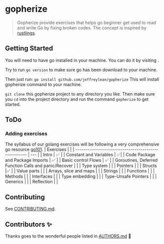 # gopherize

> Gopherize provide exercises that helps go beginner get used to read and write Go by fixing broken codes. The concept is inspired by [rustlings](https://github.com/rust-lang/rustlings).

## Getting Started

You will need to have go installed in your machine. You can do it by visiting [](https://go.dev/doc/install).

Try to run `go version` to make sure go has been download to your machine.

Then just run:
`go install github.com/jeffreylean/gopherize`
This will install gopherize command to your machine.

`git clone` this gopherize project to any directory you like.
Then make sure you `cd` into the project directory and run the command `gopherize` to get started.

## ToDo

### Adding exercises

The syllabus of our golang exercises will be following a very comprehensive go resource [go101](https://go101.org/article/101.html).
| Exercises | |
| ----------------------------------------------------- | --- |
| Intro | ✅ |
| Constant and Variables | ✅|
| Code Package and Package Imports | ✅ |
| Basic control Flows | ✅ |
| Goroutines, Deferred Function Calls and panic/Recover | |
| Type system | |
| Pointers | |
| Structs |✅ |
| Value parts | |
| Arrays, slice and maps | |
| Strings | |
| Functions | |
| Methods | |
| Interfaces | |
| Type embedding | |
| Type-Unsafe Pointers | |
| Generics | |
| Reflection | |

## Contributing

See [CONTRIBUTING.md](./CONTRIBUTING.md).

## Contributors ✨

Thanks goes to the wonderful people listed in [AUTHORS.md](./AUTHORS.md) 🎉
